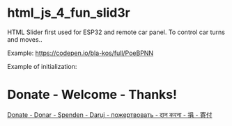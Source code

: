 # html_js_4_fun_slid3r
HTML Slider first used for ESP32 and remote car panel. To control car turns and moves.. 


Example:
https://codepen.io/bla-kos/full/PoeBPNN

Example of initialization:
<script>
  var slider = (new Slid3r({
        doubleside:true,
        element   :document.querySelector(".slider.hor .field"),
        onscroll  :function(e,pR,result) {
            document.querySelector(".slider.hor .info").innerText = result+" speed.";
        },
    }));
</script>

# Donate - Welcome - Thanks!
<a href="https://www.paypal.com/donate/?hosted_button_id=QGRYL4SL5N4FE"> Donate - Donar - Spenden - Daruj - пожертвовать - दान करना - 捐 - 寄付</a>
